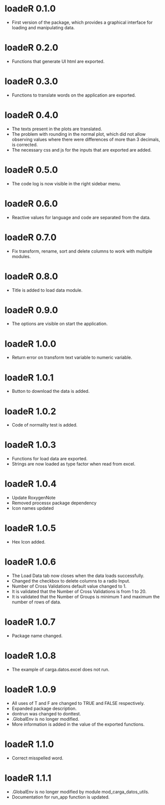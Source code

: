 # loadeR 0.1.0

* First version of the package, which provides a graphical interface for loading and manipulating data.

# loadeR 0.2.0

* Functions that generate UI html are exported.

# loadeR 0.3.0

* Functions to translate words on the application are exported.

# loadeR 0.4.0

* The texts present in the plots are translated.
* The problem with rounding in the normal plot, which did not allow observing values where there were differences of more than 3 decimals, is corrected.
* The necessary css and js for the inputs that are exported are added.

# loadeR 0.5.0

* The code log is now visible in the right sidebar menu.

# loadeR 0.6.0

* Reactive values for language and code are separated from the data.

# loadeR 0.7.0

* Fix transform, rename, sort and delete columns to work with multiple modules.

# loadeR 0.8.0

* Title is added to load data module.

# loadeR 0.9.0

* The options are visible on start the application.

# loadeR 1.0.0

* Return error on transform text variable to numeric variable.

# loadeR 1.0.1

* Button to download the data is added.

# loadeR 1.0.2

* Code of normality test is added.

# loadeR 1.0.3

* Functions for load data are exported.
* Strings are now loaded as type factor when read from excel.

# loadeR 1.0.4

* Update RoxygenNote
* Removed processx package dependency
* Icon names updated 

# loadeR 1.0.5

* Hex Icon added.

# loadeR 1.0.6

* The Load Data tab now closes when the data loads successfully.
* Changed the checkbox to delete columns to a radio Input.
* Number of Cross Validations default value changed to 1.
* It is validated that the Number of Cross Validations is from 1 to 20.
* It is validated that the Number of Groups is minimum 1 and maximum the number of rows of data.

# loadeR 1.0.7

* Package name changed.

# loadeR 1.0.8

* The example of carga.datos.excel does not run.

# loadeR 1.0.9

* All uses of T and F are changed to TRUE and FALSE respectively.
* Expanded package description.
* dontrun was changed to donttest.
* .GlobalEnv is no longer modified.
* More information is added in the value of the exported functions.

# loadeR 1.1.0

* Correct misspelled word.

# loadeR 1.1.1

* .GlobalEnv is no longer modified by module mod_carga_datos_utils.
* Documentation for run_app function is updated.
